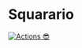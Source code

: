 # Squarario

[![Actions 😎](https://github.com/backbonzo/unity-squarario/actions/workflows/main.yml/badge.svg)](https://github.com/backbonzo/unity-squarario/actions/workflows/main.yml)
